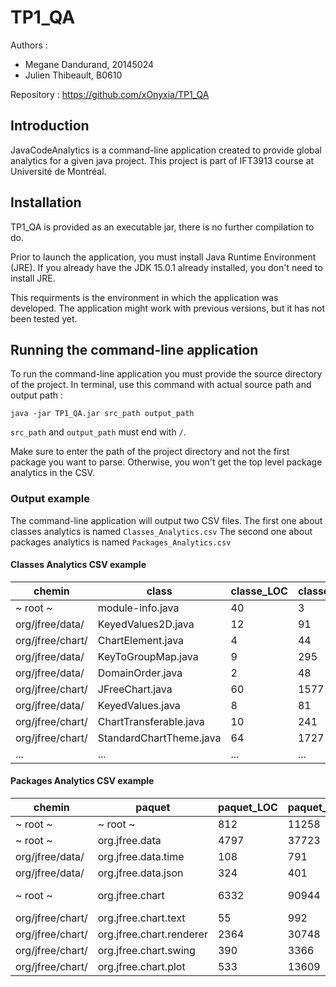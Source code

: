 # TP1_QA
Authors :
* Megane Dandurand, 20145024
* Julien Thibeault, B0610

Repository : 
https://github.com/xOnyxia/TP1_QA

## Introduction
JavaCodeAnalytics is a command-line application created to provide global analytics for a given java project.
This project is part of IFT3913 course at Université de Montréal.

## Installation
TP1_QA is provided as an executable jar, there is no further compilation to do.

Prior to launch the application, you must install Java Runtime Environment (JRE).
If you already have the JDK 15.0.1 already installed, you don't need to install JRE.

This requirments is the environment in which the application was developed.
The application might work with previous versions, but it has not been tested yet.

## Running the command-line application
To run the command-line application you must provide the source directory of the project.
In terminal, use this command with actual source path and output path :
```
java -jar TP1_QA.jar src_path output_path
```
`src_path` and `output_path` must end with `/`.

Make sure to enter the path of the project directory and not the first package you want to parse.
Otherwise, you won't get the top level package analytics in the CSV.

### Output example
The command-line application will output two CSV files.
The first one about classes analytics is named `Classes_Analytics.csv`
The second one about packages analytics is named `Packages_Analytics.csv`
#### Classes Analytics CSV example 

| chemin                             | class                                        | classe_LOC | classe_CLOC | classe_DC  | WMC | classes_BC   |
|------------------------------------|----------------------------------------------|------------|-------------|------------|-----|--------------|
| ~ root ~                           | module-info.java                             | 40         | 3           | 0.075      | 1   | 0.075        |
| org/jfree/data/                    | KeyedValues2D.java                           | 12         | 91          | 7.5833335  | 10  | 0.7583333    |
| org/jfree/chart/                   | ChartElement.java                            | 4          | 44          | 11.0       | 4   | 2.75         |
| org/jfree/data/                    | KeyToGroupMap.java                           | 9          | 295         | 32.77778   | 34  | 0.9640523    |
| org/jfree/data/                    | DomainOrder.java                             | 2          | 48          | 24.0       | 5   | 4.8          |
| org/jfree/chart/                   | JFreeChart.java                              | 60         | 1577        | 26.283333  | 130 | 0.20217948   |
| org/jfree/data/                    | KeyedValues.java                             | 8          | 81          | 10.125     | 10  | 1.0125       |
| org/jfree/chart/                   | ChartTransferable.java                       | 10         | 241         | 24.1       | 20  | 1.205        |
| org/jfree/chart/                   | StandardChartTheme.java                      | 64         | 1727        | 26.984375  | 106 | 0.2545696    |
| ...                                | ...                                          | ...        | ...         | ...        | ... | ...          |

#### Packages Analytics CSV example
| chemin           | paquet                   | paquet_LOC | paquet_CLOC | paquet_DC | WCP      | paquet_BC     |
|------------------|--------------------------|------------|-------------|-----------|----------|---------------|
| ~ root ~         | ~ root ~                 | 812        | 11258       | 13.864532 | 43010615 | 3.223514E-7   |
| ~ root ~         | org.jfree.data           | 4797       | 37723       | 7.8638735 | 3873     | 0.0020304348  |
| org/jfree/data/  | org.jfree.data.time      | 108        | 791         | 7.3240743 | 56       | 0.13078704    |
| org/jfree/data/  | org.jfree.data.json      | 324        | 401         | 1.2376543 | 80       | 0.015470679   |
| ~ root ~         | org.jfree.chart          | 6332       | 90944       | 14.362602 | 121328   | 1.18378295E-4 |
| org/jfree/chart/ | org.jfree.chart.text     | 55         | 992         | 18.036364 | 57       | 0.31642744    |
| org/jfree/chart/ | org.jfree.chart.renderer | 2364       | 30748       | 13.006768 | 2938     | 0.0044270824  |
| org/jfree/chart/ | org.jfree.chart.swing    | 390        | 3366        | 8.630769  | 252      | 0.034249082   |
| org/jfree/chart/ | org.jfree.chart.plot     | 533        | 13609       | 25.532833 | 975      | 0.02618752    |
